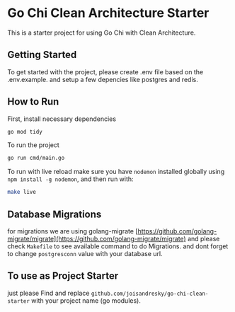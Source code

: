 # Go Chi Clean Architecture Starter

This is a starter project for using Go Chi with Clean Architecture.

## Getting Started

To get started with the project, please create .env file based on the .env.example. and setup a few depencies like postgres and redis.

## How to Run

First, install necessary dependencies

```bash
go mod tidy

```

To run the project

```bash
go run cmd/main.go
```

To run with live reload make sure you have `nodemon` installed globally using `npm install -g nodemon`, and then run with:

```bash
make live
```

## Database Migrations

for migrations we are using golang-migrate [https://github.com/golang-migrate/migrate](https://github.com/golang-migrate/migrate) and please check `Makefile` to see available command to do Migrations.
and dont forget to change `postgresconn` value with your database url.

## To use as Project Starter

just please Find and replace `github.com/joisandresky/go-chi-clean-starter` with your project name (go modules).
